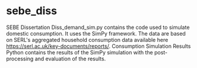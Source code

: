 # sebe_diss
SEBE Dissertation
Diss_demand_sim.py contains the code used to simulate domestic consumption. It uses the SimPy framework.
The data are based on SERL's aggregated household consumption data available here https://serl.ac.uk/key-documents/reports/.
Consumption Simulation Results Python contains the results of the SimPy simulation with the post-processing and evaluation of the results.
